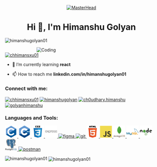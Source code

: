 <div style="text-align: center;">
  <a href="https://nkvak.medium.com/from-ux-to-web-development-c119a3171bf9">
    <img src="https://miro.medium.com/v2/resize:fit:828/format:webp/0*FGD6BUzzZs1VJLuY.gif" alt="MasterHead">
  </a>
</div>



<h1 align="center">Hi 👋, I'm Himanshu Golyan</h1>
<p align="left"> <img src="https://komarev.com/ghpvc/?username=himanshugolyan01&label=Profile%20views&color=0e75b6&style=flat" alt="himanshugolyan01" /> </p>
<img align="right" alt="Coding" width="400" src="https://miro.medium.com/v2/resize:fit:640/format:webp/1*um19N_oeTKlmrHMov0O5bA.gif">


<p align="left"> <a href="https://twitter.com/chhimansxu01" target="blank"><img src="https://img.shields.io/twitter/follow/chhimansxu01?logo=twitter&style=for-the-badge" alt="chhimansxu01" /></a> </p>

- 🌱 I’m currently learning **react**

- 📫 How to reach me **linkedin.com/in/himanshugolyan01**

<h3 align="left">Connect with me:</h3>
<p align="left">
<a href="https://twitter.com/chhimansxu01" target="blank"><img align="center" src="https://raw.githubusercontent.com/rahuldkjain/github-profile-readme-generator/master/src/images/icons/Social/twitter.svg" alt="chhimansxu01" height="30" width="40" /></a>
<a href="https://linkedin.com/in/himanshugolyan" target="blank"><img align="center" src="https://raw.githubusercontent.com/rahuldkjain/github-profile-readme-generator/master/src/images/icons/Social/linked-in-alt.svg" alt="himanshugolyan" height="30" width="40" /></a>
<a href="https://instagram.com/ch0udhary.himanshu" target="blank"><img align="center" src="https://raw.githubusercontent.com/rahuldkjain/github-profile-readme-generator/master/src/images/icons/Social/instagram.svg" alt="ch0udhary.himanshu" height="30" width="40" /></a>
<a href="https://www.leetcode.com/golyanhimanshu" target="blank"><img align="center" src="https://raw.githubusercontent.com/rahuldkjain/github-profile-readme-generator/master/src/images/icons/Social/leet-code.svg" alt="golyanhimanshu" height="30" width="40" /></a>
</p>

<h3 align="left">Languages and Tools:</h3>
<p align="left"> <a href="https://www.cprogramming.com/" target="_blank" rel="noreferrer"> <img src="https://raw.githubusercontent.com/devicons/devicon/master/icons/c/c-original.svg" alt="c" width="40" height="40"/> </a> <a href="https://www.w3schools.com/cpp/" target="_blank" rel="noreferrer"> <img src="https://raw.githubusercontent.com/devicons/devicon/master/icons/cplusplus/cplusplus-original.svg" alt="cplusplus" width="40" height="40"/> </a> <a href="https://www.w3schools.com/css/" target="_blank" rel="noreferrer"> <img src="https://raw.githubusercontent.com/devicons/devicon/master/icons/css3/css3-original-wordmark.svg" alt="css3" width="40" height="40"/> </a> <a href="https://expressjs.com" target="_blank" rel="noreferrer"> <img src="https://raw.githubusercontent.com/devicons/devicon/master/icons/express/express-original-wordmark.svg" alt="express" width="40" height="40"/> </a> <a href="https://www.figma.com/" target="_blank" rel="noreferrer"> <img src="https://www.vectorlogo.zone/logos/figma/figma-icon.svg" alt="figma" width="40" height="40"/> </a> <a href="https://git-scm.com/" target="_blank" rel="noreferrer"> <img src="https://www.vectorlogo.zone/logos/git-scm/git-scm-icon.svg" alt="git" width="40" height="40"/> </a> <a href="https://www.w3.org/html/" target="_blank" rel="noreferrer"> <img src="https://raw.githubusercontent.com/devicons/devicon/master/icons/html5/html5-original-wordmark.svg" alt="html5" width="40" height="40"/> </a> <a href="https://developer.mozilla.org/en-US/docs/Web/JavaScript" target="_blank" rel="noreferrer"> <img src="https://raw.githubusercontent.com/devicons/devicon/master/icons/javascript/javascript-original.svg" alt="javascript" width="40" height="40"/> </a> <a href="https://www.mongodb.com/" target="_blank" rel="noreferrer"> <img src="https://raw.githubusercontent.com/devicons/devicon/master/icons/mongodb/mongodb-original-wordmark.svg" alt="mongodb" width="40" height="40"/> </a> <a href="https://www.mysql.com/" target="_blank" rel="noreferrer"> <img src="https://raw.githubusercontent.com/devicons/devicon/master/icons/mysql/mysql-original-wordmark.svg" alt="mysql" width="40" height="40"/> </a> <a href="https://nodejs.org" target="_blank" rel="noreferrer"> <img src="https://raw.githubusercontent.com/devicons/devicon/master/icons/nodejs/nodejs-original-wordmark.svg" alt="nodejs" width="40" height="40"/> </a> <a href="https://www.postgresql.org" target="_blank" rel="noreferrer"> <img src="https://raw.githubusercontent.com/devicons/devicon/master/icons/postgresql/postgresql-original-wordmark.svg" alt="postgresql" width="40" height="40"/> </a> <a href="https://postman.com" target="_blank" rel="noreferrer"> <img src="https://www.vectorlogo.zone/logos/getpostman/getpostman-icon.svg" alt="postman" width="40" height="40"/> </a> </p>

<p><img align="left" src="https://github-readme-stats.vercel.app/api/top-langs?username=himanshugolyan01&show_icons=true&locale=en&layout=compact" alt="himanshugolyan01" /></p>

<p>&nbsp;<img align="center" src="https://github-readme-stats.vercel.app/api?username=himanshugolyan01&show_icons=true&locale=en" alt="himanshugolyan01" /></p>




